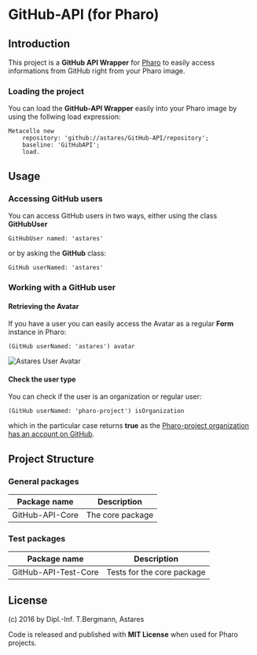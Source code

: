 # GitHub-API (for Pharo)

## Introduction

This project is a **GitHub API Wrapper** for [Pharo](http://www.pharo.rog) to easily access informations from GitHub right from your Pharo image.

### Loading the project

You can load the **GitHub-API Wrapper** easily into your Pharo image by using the follwing load expression:

```Smalltalk
Metacello new 
	repository: 'github://astares/GitHub-API/repository';
	baseline: 'GitHubAPI';
	load.
```

## Usage

### Accessing GitHub users

You can access GitHub users in two ways, either using the class **GitHubUser**

```Smalltalk
GitHubUser named: 'astares'
```

or by asking the **GitHub** class:

```Smalltalk
GitHub userNamed: 'astares'
```

### Working with a GitHub user

#### Retrieving the Avatar

If you have a user you can easily access the Avatar as a regular **Form** instance in Pharo:

```Smalltalk
(GitHub userNamed: 'astares') avatar
```

![Astares User Avatar](https://avatars.githubusercontent.com/u/5980033?v=3)

#### Check the user type

You can check if the user is an organization or regular user:

```Smalltalk
(GitHub userNamed: 'pharo-project') isOrganization
```

which in the particular case returns **true** as the [Pharo-project organization has an account on GitHub](https://github.com/pharo-project).


## Project Structure

### General packages 

Package name    | Description
--------------- | ------------------
GitHub-API-Core | The core package

### Test packages

Package name            | Description
----------------------- | ---------------------------
GitHub-API-Test-Core    | Tests for the core package

## License

(c) 2016 by Dipl.-Inf. T.Bergmann, Astares

Code is released and published with **MIT License** when used for Pharo projects.